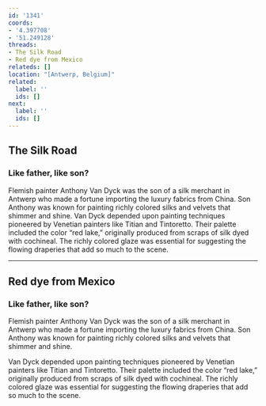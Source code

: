 ```yaml
---
id: '1341'
coords:
- '4.397708'
- '51.249128'
threads:
- The Silk Road
- Red dye from Mexico
relateds: []
location: "[Antwerp, Belgium]"
related:
  label: ''
  ids: []
next:
  label: ''
  ids: []
---
```


## The Silk Road

### Like father, like son?

Flemish painter Anthony Van Dyck was the son of a silk merchant in Antwerp who made a fortune importing the luxury fabrics from China. Son Anthony was known for painting richly colored silks and velvets that shimmer and shine. Van Dyck depended upon painting techniques pioneered by Venetian painters like Titian and Tintoretto. Their palette included the color “red lake,” originally produced from scraps of silk dyed with cochineal. The richly colored glaze was essential for suggesting the flowing draperies that add so much to the scene.

* * *

## Red dye from Mexico

### Like father, like son?

Flemish painter Anthony Van Dyck was the son of a silk merchant in Antwerp who made a fortune importing the luxury fabrics from China. Son Anthony was known for painting richly colored silks and velvets that shimmer and shine.

Van Dyck depended upon painting techniques pioneered by Venetian painters like Titian and Tintoretto. Their palette included the color “red lake,” originally produced from scraps of silk dyed with cochineal. The richly colored glaze was essential for suggesting the flowing draperies that add so much to the scene. 
